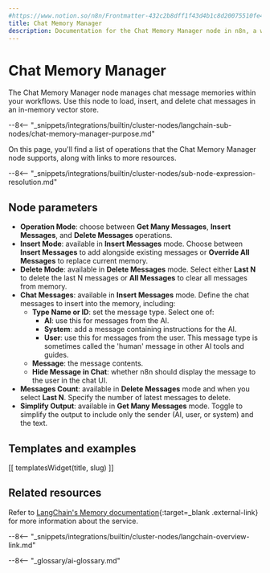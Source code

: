 ```yaml
---
#https://www.notion.so/n8n/Frontmatter-432c2b8dff1f43d4b1c8d20075510fe4
title: Chat Memory Manager
description: Documentation for the Chat Memory Manager node in n8n, a workflow automation platform. Includes details of operations and configuration, and links to examples and credentials information.
---
```


# Chat Memory Manager

The Chat Memory Manager node manages chat message memories within your workflows. Use this node to load, insert, and delete chat messages in an in-memory vector store.

--8<-- "_snippets/integrations/builtin/cluster-nodes/langchain-sub-nodes/chat-memory-manager-purpose.md"

On this page, you'll find a list of operations that the Chat Memory Manager node supports, along with links to more resources.

--8<-- "_snippets/integrations/builtin/cluster-nodes/sub-node-expression-resolution.md"

## Node parameters

* **Operation Mode**: choose between **Get Many Messages**, **Insert Messages**, and **Delete Messages** operations.
* **Insert Mode**: available in **Insert Messages** mode. Choose between **Insert Messages** to add alongside existing messages or **Override All Messages** to replace current memory.
* **Delete Mode**: available in **Delete Messages** mode. Select either **Last N** to delete the last N messages or **All Messages** to clear all messages from memory.
* **Chat Messages**: available in **Insert Messages** mode. Define the chat messages to insert into the memory, including:
	* **Type Name or ID**: set the message type. Select one of:
		* **AI**: use this for messages from the AI.
		* **System**: add a message containing instructions for the AI.
		* **User**: use this for messages from the user. This message type is sometimes called the 'human' message in other AI tools and guides.
	* **Message**: the message contents.
	* **Hide Message in Chat**: whether n8n should display the message to the user in the chat UI.
* **Messages Count**: available in **Delete Messages** mode and when you select **Last N**. Specify the number of latest messages to delete.
* **Simplify Output**: available in **Get Many Messages** mode. Toggle to simplify the output to include only the sender (AI, user, or system) and the text.

## Templates and examples

<!-- see https://www.notion.so/n8n/Pull-in-templates-for-the-integrations-pages-37c716837b804d30a33b47475f6e3780 -->
[[ templatesWidget(title, slug) ]]

## Related resources

Refer to [LangChain's Memory documentation](https://js.langchain.com/docs/modules/memory/){:target=_blank .external-link} for more information about the service.

--8<-- "_snippets/integrations/builtin/cluster-nodes/langchain-overview-link.md"

--8<-- "_glossary/ai-glossary.md"
